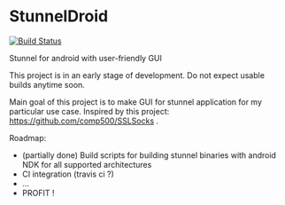 # StunnelDroid

[![Build Status](https://travis-ci.com/DarkCaster/StunnelDroid.svg?branch=master)](https://travis-ci.com/DarkCaster/StunnelDroid)

Stunnel for android with user-friendly GUI

This project is in an early stage of development. Do not expect usable builds anytime soon.

Main goal of this project is to make GUI for stunnel application for my particular use case. Inspired by this project: https://github.com/comp500/SSLSocks .

Roadmap:

- (partially done) Build scripts for building stunnel binaries with android NDK for all supported architectures
- CI integration (travis ci ?)
- ...
- PROFIT !
